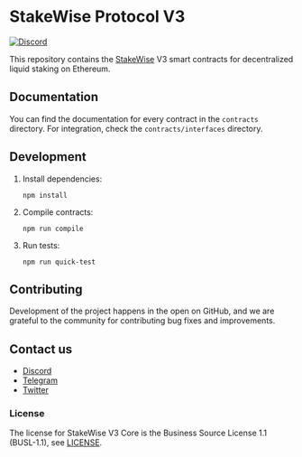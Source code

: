 # StakeWise Protocol V3

[//]: # '[![Build pass](https://github.com/stakewise/v3-core/actions/workflows/CI.yaml/badge.svg)](https://github.com/stakewise/v3-core/actions/workflows/CI.yaml)'
[//]: # '[![codecov](https://codecov.io/gh/stakewise/v3-core/branch/main/graph/badge.svg?token=U50KN38G67)](https://codecov.io/gh/stakewise/v3-core)'

[![Discord](https://user-images.githubusercontent.com/7288322/34471967-1df7808a-efbb-11e7-9088-ed0b04151291.png)](https://discord.gg/stakewise)

This repository contains the [StakeWise](https://stakewise.io/) V3 smart contracts for decentralized liquid staking on
Ethereum.

## Documentation

You can find the documentation for every contract in the `contracts` directory. For integration, check
the `contracts/interfaces` directory.

## Development

1. Install dependencies:

   ```shell script
   npm install
   ```

2. Compile contracts:

   ```shell script
   npm run compile
   ```

3. Run tests:

   ```shell script
   npm run quick-test
   ```

## Contributing

Development of the project happens in the open on GitHub, and we are grateful to the community for contributing bug
fixes and improvements.

## Contact us

- [Discord](https://chat.stakewise.io/)
- [Telegram](https://t.me/stakewise_io)
- [Twitter](https://twitter.com/stakewise_io)

### License

The license for StakeWise V3 Core is the Business Source License 1.1 (BUSL-1.1), see [LICENSE](./LICENSE.md).
